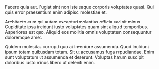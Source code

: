 Facere quia aut. Fugiat sint non iste eaque corporis voluptates quasi. Qui quis error praesentium enim adipisci molestiae et.
 Architecto eum qui autem excepturi molestias officia sed sit minus. Cupiditate ipsa incidunt iusto voluptates quam sint aliquid temporibus. Asperiores est quo. Aliquid eos mollitia omnis voluptatem consequuntur doloremque amet.
 Quidem molestias corrupti quo at inventore assumenda. Quod incidunt ipsum totam quibusdam totam. Sit ut accusamus fuga repudiandae. Enim sunt voluptatum ut assumenda et deserunt. Voluptas harum suscipit doloribus iusto minus libero ut deleniti enim.